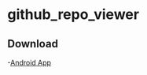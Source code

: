 # github_repo_viewer

## Download

-[Android App](https://github.com/mahipa1sinh/github_repo_star_viewer/tree/master/download/flutter-apk)
